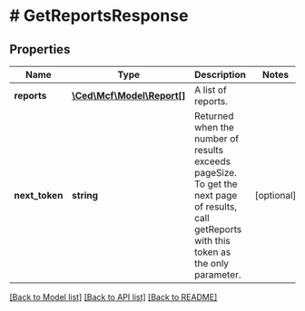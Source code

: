 # # GetReportsResponse

## Properties

Name | Type | Description | Notes
------------ | ------------- | ------------- | -------------
**reports** | [**\Ced\Mcf\Model\Report[]**](Report.md) | A list of reports. |
**next_token** | **string** | Returned when the number of results exceeds pageSize. To get the next page of results, call getReports with this token as the only parameter. | [optional]

[[Back to Model list]](../../README.md#models) [[Back to API list]](../../README.md#endpoints) [[Back to README]](../../README.md)
